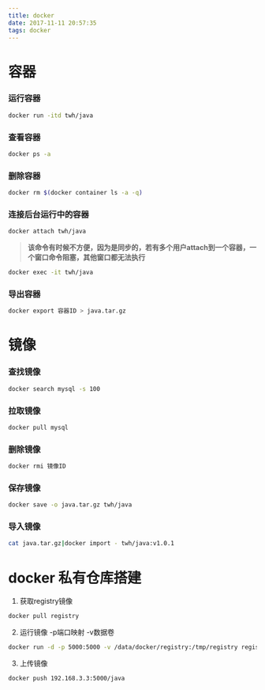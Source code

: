 ```yaml
---
title: docker
date: 2017-11-11 20:57:35
tags: docker
---
```

# 容器
### 运行容器
```bash
docker run -itd twh/java 
```
### 查看容器
```bash
docker ps -a
```
### 删除容器
```bash
docker rm $(docker container ls -a -q)
```
### 连接后台运行中的容器
```bash
docker attach twh/java
```
> **该命令有时候不方便，因为是同步的，若有多个用户attach到一个容器，一个窗口命令阻塞，其他窗口都无法执行**

```bash
docker exec -it twh/java
```
### 导出容器
```bash
docker export 容器ID > java.tar.gz
```

# 镜像
### 查找镜像
```bash
docker search mysql -s 100
```
### 拉取镜像
```bash
docker pull mysql
```
### 删除镜像
```bash
docker rmi 镜像ID
```

### 保存镜像
```bash
docker save -o java.tar.gz twh/java
```
### 导入镜像
```bash
cat java.tar.gz|docker import - twh/java:v1.0.1
```
# docker 私有仓库搭建
1. 获取registry镜像
```bash
docker pull registry
```
2. 运行镜像 -p端口映射 -v数据卷
```bash
docker run -d -p 5000:5000 -v /data/docker/registry:/tmp/registry registry
```
3. 上传镜像
```bash
docker push 192.168.3.3:5000/java
```